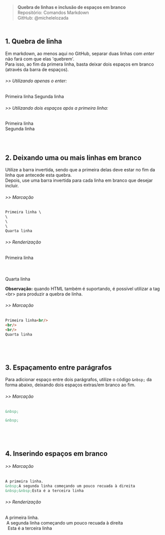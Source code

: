 > **Quebra de linhas e inclusão de espaços em branco**      
> Repositório: Comandos Markdown  
> GitHub: @michelelozada
&nbsp; 

&nbsp;    
**1. Quebra de linha**  
---
Em markdown, ao menos aqui no GitHub, separar duas linhas com *enter* não fará com que elas 'quebrem'.   
Para isso, ao fim da primera linha, basta deixar dois espaços em branco (através da barra de espaços).  

###### >> Utilizando apenas o enter: 
Primeira linha
Segunda linha

###### >> Utilizando dois espaços após a primeira linha:
Primeira linha      
Segunda linha  
&nbsp; 

&nbsp;     
**2. Deixando uma ou mais linhas em branco**  
---
Utilize a barra invertida, sendo que a primeira delas deve estar no fim da linha que antecede esta quebra.  
Depois, use uma barra invertida para cada linha em branco que desejar incluir.  
###### >> Marcação 
```markdown
Primeira linha \
\
\
\
Quarta linha 
```
###### >> Renderização 
Primeira linha \
\
\
\
Quarta linha  

**Observação:** quando HTML também é suportando, é possível utilizar a tag <br\> para produzir a quebra de linha.
###### >> Marcação 
```markdown
Primeira linha<br/>
<br/>
<br/>
Quarta linha  
```
&nbsp; 

&nbsp;   
**3. Espaçamento entre parágrafos**  
---
Para adicionar espaço entre dois parágrafos, utilize o código `&nbsp;` da forma abaixo, deixando 
dois espaços extras/em branco ao fim.
###### >> Marcação 
```markdown
&nbsp; 

&nbsp;   
```
&nbsp; 

&nbsp;   
**4. Inserindo espaços em branco**  
---
###### >> Marcação 
```markdown
A primeira linha.      
&nbsp;A segunda linha começando um pouco recuada à direita
&nbsp;&nbsp;Esta é a terceira linha
```
###### >> Renderização 
A primeira linha.      
&nbsp;A segunda linha começando um pouco recuada à direita  
&nbsp;&nbsp;Esta é a terceira linha